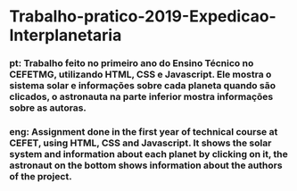 # Trabalho-pratico-2019-Expedicao-Interplanetaria
### pt: Trabalho feito no primeiro ano do Ensino Técnico no CEFETMG, utilizando HTML, CSS e Javascript. Ele mostra o sistema solar e informações sobre cada planeta quando são clicados, o astronauta na parte inferior mostra informações sobre as autoras.
### eng: Assignment done in the first year of technical course at CEFET, using HTML, CSS and Javascript. It shows the solar system and information about each planet by clicking on it, the astronaut on the bottom shows information about the authors of the project.
